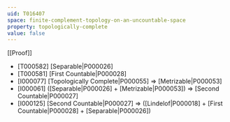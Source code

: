```yaml
---
uid: T016407
space: finite-complement-topology-on-an-uncountable-space
property: topologically-complete
value: false
---
```

[[Proof]]

* [T000582] [Separable|P000026]
* [T000581] [First Countable|P000028]
* [I000077] [Topologically Complete|P000055] => [Metrizable|P000053]
* [I000061] ([Separable|P000026] + [Metrizable|P000053]) => [Second Countable|P000027]
* [I000125] [Second Countable|P000027] => ([Lindelof|P000018] + [First Countable|P000028] + [Separable|P000026])

